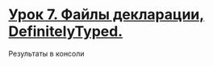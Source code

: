 # [Урок 7. Файлы декларации, DefinitelyTyped.](https://dmitriy-rassol.github.io/TS-project-1/)
Результаты в консоли
